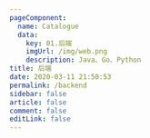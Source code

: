 ```yaml
---
pageComponent: 
  name: Catalogue
  data: 
    key: 01.后端
    imgUrl: /img/web.png
    description: Java、Go、Python
title: 后端
date: 2020-03-11 21:50:53
permalink: /backend
sidebar: false
article: false
comment: false
editLink: false
---
```


